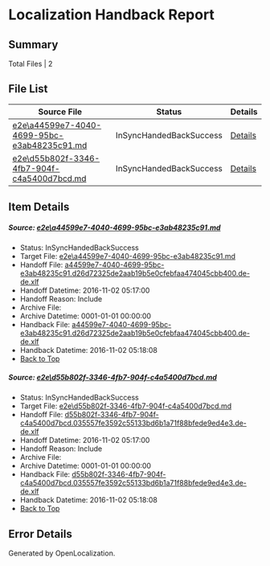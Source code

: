 # <a name='report-top'></a> Localization Handback Report

## Summary
 Total Files | 2

## File List
 Source File | Status | Details 
 ----------- | ------ | ------- 
 [e2e\a44599e7-4040-4699-95bc-e3ab48235c91.md](https://github.com/OpenLocalizationTestOrg/ol-test0/blob/bc90dc50159feed881f0961d1a7dea995005bb7c/e2e/a44599e7-4040-4699-95bc-e3ab48235c91.md) | InSyncHandedBackSuccess | [Details](#855494017b5ca496e90cf08bbd20bf64ee93ef5e1)
 [e2e\d55b802f-3346-4fb7-904f-c4a5400d7bcd.md](https://github.com/OpenLocalizationTestOrg/ol-test0/blob/19359c72d7d05967dd2186bb1a8bd89be9462f40/e2e/d55b802f-3346-4fb7-904f-c4a5400d7bcd.md) | InSyncHandedBackSuccess | [Details](#d6dbfba9ab5728a57c13b1a15bf9f15676228eef2)

## Item Details
##### <a name='855494017b5ca496e90cf08bbd20bf64ee93ef5e1'></a> Source: [e2e\a44599e7-4040-4699-95bc-e3ab48235c91.md](https://github.com/OpenLocalizationTestOrg/ol-test0/blob/bc90dc50159feed881f0961d1a7dea995005bb7c/e2e/a44599e7-4040-4699-95bc-e3ab48235c91.md)
* Status: InSyncHandedBackSuccess
* Target File: [e2e\a44599e7-4040-4699-95bc-e3ab48235c91.md](https://github.com/OpenLocalizationTestOrg/ol-test0-dede/blob/b927ba0a1b0947c732fc45a683f3a9fc732c1061/e2e/a44599e7-4040-4699-95bc-e3ab48235c91.md)
* Handoff File: [a44599e7-4040-4699-95bc-e3ab48235c91.d26d72325de2aab19b5e0cfebfaa474045cbb400.de-de.xlf](https://github.com/OpenLocalizationTestOrg/ol-test0-handoff/blob/0315f65483d5d35f3586060ee46591c675286367/ol-handoff/OpenLocalizationTestOrg/ol-test0-dede/yufeih/mt/a44599e7-4040-4699-95bc-e3ab48235c91.d26d72325de2aab19b5e0cfebfaa474045cbb400.de-de.xlf)
* Handoff Datetime: 2016-11-02 05:17:00
* Handoff Reason: Include
* Archive File: 
* Archive Datetime: 0001-01-01 00:00:00
* Handback File: [a44599e7-4040-4699-95bc-e3ab48235c91.d26d72325de2aab19b5e0cfebfaa474045cbb400.de-de.xlf](https://github.com/OpenLocalizationTestOrg/ol-test0-handback/blob/9b44833ea5d9ea51288ab30348a7c429c612560c/ol-handback/OpenLocalizationTestOrg/ol-test0-dede/yufeih/mt/a44599e7-4040-4699-95bc-e3ab48235c91.d26d72325de2aab19b5e0cfebfaa474045cbb400.de-de.xlf)
* Handback Datetime: 2016-11-02 05:18:08
* [Back to Top](#report-top)

##### <a name='d6dbfba9ab5728a57c13b1a15bf9f15676228eef2'></a> Source: [e2e\d55b802f-3346-4fb7-904f-c4a5400d7bcd.md](https://github.com/OpenLocalizationTestOrg/ol-test0/blob/19359c72d7d05967dd2186bb1a8bd89be9462f40/e2e/d55b802f-3346-4fb7-904f-c4a5400d7bcd.md)
* Status: InSyncHandedBackSuccess
* Target File: [e2e\d55b802f-3346-4fb7-904f-c4a5400d7bcd.md](https://github.com/OpenLocalizationTestOrg/ol-test0-dede/blob/b927ba0a1b0947c732fc45a683f3a9fc732c1061/e2e/d55b802f-3346-4fb7-904f-c4a5400d7bcd.md)
* Handoff File: [d55b802f-3346-4fb7-904f-c4a5400d7bcd.035557fe3592c55133bd6b1a71f88bfede9ed4e3.de-de.xlf](https://github.com/OpenLocalizationTestOrg/ol-test0-handoff/blob/0315f65483d5d35f3586060ee46591c675286367/ol-handoff/OpenLocalizationTestOrg/ol-test0-dede/yufeih/mt/d55b802f-3346-4fb7-904f-c4a5400d7bcd.035557fe3592c55133bd6b1a71f88bfede9ed4e3.de-de.xlf)
* Handoff Datetime: 2016-11-02 05:17:00
* Handoff Reason: Include
* Archive File: 
* Archive Datetime: 0001-01-01 00:00:00
* Handback File: [d55b802f-3346-4fb7-904f-c4a5400d7bcd.035557fe3592c55133bd6b1a71f88bfede9ed4e3.de-de.xlf](https://github.com/OpenLocalizationTestOrg/ol-test0-handback/blob/9b44833ea5d9ea51288ab30348a7c429c612560c/ol-handback/OpenLocalizationTestOrg/ol-test0-dede/yufeih/mt/d55b802f-3346-4fb7-904f-c4a5400d7bcd.035557fe3592c55133bd6b1a71f88bfede9ed4e3.de-de.xlf)
* Handback Datetime: 2016-11-02 05:18:08
* [Back to Top](#report-top)


## Error Details

Generated by OpenLocalization.
